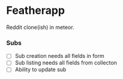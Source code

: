 # Featherapp

Reddit clone(ish) in meteor.

### Subs

- [ ] Sub creation needs all fields in form
- [ ] Sub listing needs all fields from collecton
- [ ] Ability to update sub
